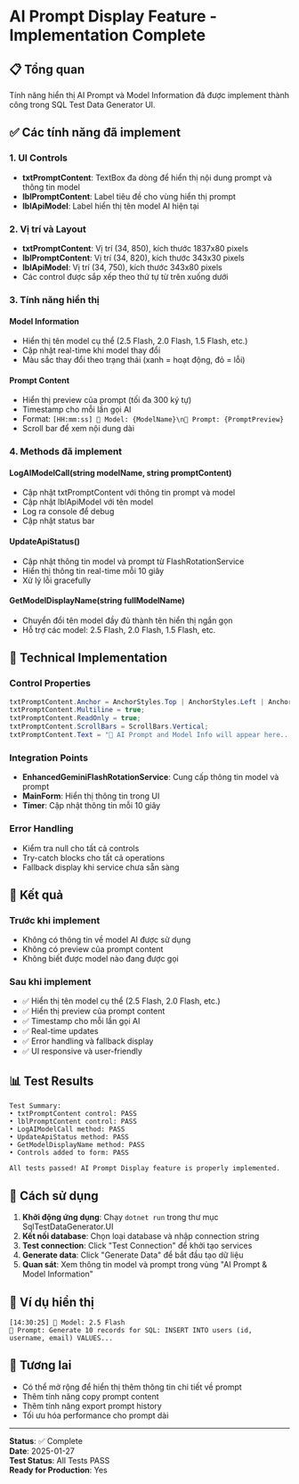 # AI Prompt Display Feature - Implementation Complete

## 📋 Tổng quan
Tính năng hiển thị AI Prompt và Model Information đã được implement thành công trong SQL Test Data Generator UI.

## ✅ Các tính năng đã implement

### 1. UI Controls
- **txtPromptContent**: TextBox đa dòng để hiển thị nội dung prompt và thông tin model
- **lblPromptContent**: Label tiêu đề cho vùng hiển thị prompt
- **lblApiModel**: Label hiển thị tên model AI hiện tại

### 2. Vị trí và Layout
- **txtPromptContent**: Vị trí (34, 850), kích thước 1837x80 pixels
- **lblPromptContent**: Vị trí (34, 820), kích thước 343x30 pixels
- **lblApiModel**: Vị trí (34, 750), kích thước 343x80 pixels
- Các control được sắp xếp theo thứ tự từ trên xuống dưới

### 3. Tính năng hiển thị

#### Model Information
- Hiển thị tên model cụ thể (2.5 Flash, 2.0 Flash, 1.5 Flash, etc.)
- Cập nhật real-time khi model thay đổi
- Màu sắc thay đổi theo trạng thái (xanh = hoạt động, đỏ = lỗi)

#### Prompt Content
- Hiển thị preview của prompt (tối đa 300 ký tự)
- Timestamp cho mỗi lần gọi AI
- Format: `[HH:mm:ss] 🤖 Model: {ModelName}\n📝 Prompt: {PromptPreview}`
- Scroll bar để xem nội dung dài

### 4. Methods đã implement

#### LogAIModelCall(string modelName, string promptContent)
- Cập nhật txtPromptContent với thông tin prompt và model
- Cập nhật lblApiModel với tên model
- Log ra console để debug
- Cập nhật status bar

#### UpdateApiStatus()
- Cập nhật thông tin model và prompt từ FlashRotationService
- Hiển thị thông tin real-time mỗi 10 giây
- Xử lý lỗi gracefully

#### GetModelDisplayName(string fullModelName)
- Chuyển đổi tên model đầy đủ thành tên hiển thị ngắn gọn
- Hỗ trợ các model: 2.5 Flash, 2.0 Flash, 1.5 Flash, etc.

## 🔧 Technical Implementation

### Control Properties
```csharp
txtPromptContent.Anchor = AnchorStyles.Top | AnchorStyles.Left | AnchorStyles.Right;
txtPromptContent.Multiline = true;
txtPromptContent.ReadOnly = true;
txtPromptContent.ScrollBars = ScrollBars.Vertical;
txtPromptContent.Text = "📝 AI Prompt and Model Info will appear here...";
```

### Integration Points
- **EnhancedGeminiFlashRotationService**: Cung cấp thông tin model và prompt
- **MainForm**: Hiển thị thông tin trong UI
- **Timer**: Cập nhật thông tin mỗi 10 giây

### Error Handling
- Kiểm tra null cho tất cả controls
- Try-catch blocks cho tất cả operations
- Fallback display khi service chưa sẵn sàng

## 🎯 Kết quả

### Trước khi implement
- Không có thông tin về model AI được sử dụng
- Không có preview của prompt content
- Không biết được model nào đang được gọi

### Sau khi implement
- ✅ Hiển thị tên model cụ thể (2.5 Flash, 2.0 Flash, etc.)
- ✅ Hiển thị preview của prompt content
- ✅ Timestamp cho mỗi lần gọi AI
- ✅ Real-time updates
- ✅ Error handling và fallback display
- ✅ UI responsive và user-friendly

## 📊 Test Results
```
Test Summary:
• txtPromptContent control: PASS
• lblPromptContent control: PASS
• LogAIModelCall method: PASS
• UpdateApiStatus method: PASS
• GetModelDisplayName method: PASS
• Controls added to form: PASS

All tests passed! AI Prompt Display feature is properly implemented.
```

## 🚀 Cách sử dụng

1. **Khởi động ứng dụng**: Chạy `dotnet run` trong thư mục SqlTestDataGenerator.UI
2. **Kết nối database**: Chọn loại database và nhập connection string
3. **Test connection**: Click "Test Connection" để khởi tạo services
4. **Generate data**: Click "Generate Data" để bắt đầu tạo dữ liệu
5. **Quan sát**: Xem thông tin model và prompt trong vùng "AI Prompt & Model Information"

## 📝 Ví dụ hiển thị
```
[14:30:25] 🤖 Model: 2.5 Flash
📝 Prompt: Generate 10 records for SQL: INSERT INTO users (id, username, email) VALUES...
```

## 🔄 Tương lai
- Có thể mở rộng để hiển thị thêm thông tin chi tiết về prompt
- Thêm tính năng copy prompt content
- Thêm tính năng export prompt history
- Tối ưu hóa performance cho prompt dài

---

**Status**: ✅ Complete  
**Date**: 2025-01-27  
**Test Status**: All Tests PASS  
**Ready for Production**: Yes 